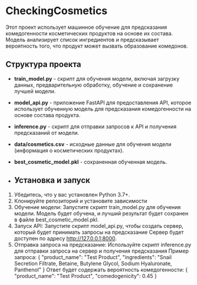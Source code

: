 # CheckingCosmetics
Этот проект использует машинное обучение для предсказания комедогенности косметических продуктов на основе их состава. Модель анализирует список ингредиентов и предсказывает вероятность того, что продукт может вызвать образование комедонов.

## Структура проекта

- **train_model.py** - скрипт для обучения модели, включая загрузку данных, предварительную обработку, обучение и сохранение лучшей модели.
- **model_api.py** - приложение FastAPI для предоставления API, которое использует обученную модель для предсказания комедогенности на основе состава продукта.
- **inference.py** - скрипт для отправки запросов к API и получения предсказаний от модели.
- **data/cosmetics.csv** - исходные данные для обучения модели (информация о косметических продуктах).
- **best_cosmetic_model.pkl** - сохраненная обученная модель.

- ## Установка и запуск

1. Убедитесь, что у вас установлен Python 3.7+.
2. Клонируйте репозиторий и установите зависимости
3. Обучение модели:
Запустите скрипт train_model.py для обучения модели. Модель будет обучена, и лучший результат будет сохранен в файле best_cosmetic_model.pkl.
4. Запуск API:
Запустите скрипт model_api.py, чтобы создать сервер, который будет принимать запросы на предсказание
Сервер будет доступен по адресу http://127.0.0.1:8000.
6. Отправка запроса на предсказание:
Используйте скрипт inference.py для отправки запроса на сервер и получения предсказания
Пример запроса:
{
  "product_name": "Test Product",
  "ingredients": "Snail Secretion Filtrate, Betaine, Butylene Glycol, Sodium Hyaluronate, Panthenol"
}
Ответ будет содержать вероятность комедогенности:
{
  "product_name": "Test Product",
  "comedogenicity": 0.45
}
